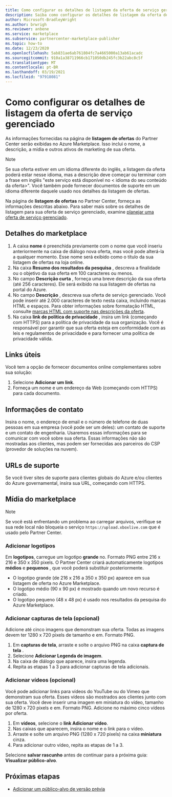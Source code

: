 ```yaml
---
title: Como configurar os detalhes de listagem da oferta de serviço gerenciado no Microsoft Partner Center
description: Saiba como configurar os detalhes de listagem da oferta de serviço gerenciado no Azure Marketplace usando o Partner Center.
author: Microsoft-BradleyWright
ms.author: brwrigh
ms.reviewer: anbene
ms.service: marketplace
ms.subservice: partnercenter-marketplace-publisher
ms.topic: how-to
ms.date: 12/23/2020
ms.openlocfilehash: 5ab831ae6ab761804fc7a4665000a13ab61acadc
ms.sourcegitcommit: 910a1a38711966cb171050db245fc3b22abc8c5f
ms.translationtype: MT
ms.contentlocale: pt-BR
ms.lasthandoff: 03/19/2021
ms.locfileid: "97918081"
---
```

# <a name="how-to-configure-your-managed-service-offer-listing-details"></a>Como configurar os detalhes de listagem da oferta de serviço gerenciado

As informações fornecidas na página de **listagem de ofertas** do Partner Center serão exibidas no Azure Marketplace. Isso inclui o nome, a descrição, a mídia e outros ativos de marketing de sua oferta.

> [!NOTE]
> Se sua oferta estiver em um idioma diferente do inglês, a listagem da oferta poderá estar nesse idioma, mas a descrição deve começar ou terminar com a frase em inglês "este serviço está disponível no &lt; idioma do seu conteúdo da oferta>". Você também pode fornecer documentos de suporte em um idioma diferente daquele usado nos detalhes da listagem de ofertas.

Na página de **listagem de ofertas** no Partner Center, forneça as informações descritas abaixo. Para saber mais sobre os detalhes de listagem para sua oferta de serviço gerenciado, examine [planejar uma oferta de serviço gerenciado](./plan-managed-service-offer.md).

## <a name="marketplace-details"></a>Detalhes do marketplace

1. A caixa **nome** é preenchida previamente com o nome que você inseriu anteriormente na caixa de diálogo nova oferta, mas você pode alterá-la a qualquer momento. Esse nome será exibido como o título da sua listagem de ofertas na loja online.
2. Na caixa **Resumo dos resultados da pesquisa** , descreva a finalidade ou o objetivo da sua oferta em 100 caracteres ou menos.
3. No campo **Descrição curta** , forneça uma breve descrição da sua oferta (até 256 caracteres). Ele será exibido na sua listagem de ofertas na portal do Azure.
4. No campo **Descrição** , descreva sua oferta de serviço gerenciado. Você pode inserir até 2.000 caracteres de texto nesta caixa, incluindo marcas HTML e espaços. Para obter informações sobre formatação HTML, consulte [marcas HTML com suporte nas descrições da oferta](./supported-html-tags.md).
5. Na caixa **link de política de privacidade** , insira um link (começando com HTTPS) para a política de privacidade da sua organização. Você é responsável por garantir que sua oferta esteja em conformidade com as leis e regulamentos de privacidade e para fornecer uma política de privacidade válida.

## <a name="useful-links"></a>Links úteis

Você tem a opção de fornecer documentos online complementares sobre sua solução:

1. Selecione **Adicionar um link**.
2. Forneça um nome e um endereço da Web (começando com HTTPS) para cada documento.

## <a name="contact-information"></a>Informações de contato

Insira o nome, o endereço de email e o número de telefone de duas pessoas em sua empresa (você pode ser um deles): um contato de suporte e um contato de engenharia. Usaremos essas informações para se comunicar com você sobre sua oferta. Essas informações não são mostradas aos clientes, mas podem ser fornecidas aos parceiros do CSP (provedor de soluções na nuvem).

## <a name="support-urls"></a>URLs de suporte

Se você tiver sites de suporte para clientes globais do Azure e/ou clientes do Azure governamental, insira sua URL, começando com HTTPS.

## <a name="marketplace-media"></a>Mídia do marketplace

> [!NOTE]
> Se você está enfrentando um problema ao carregar arquivos, verifique se sua rede local não bloqueia o serviço `https://upload.xboxlive.com` que é usado pelo Partner Center.

### <a name="add-logos"></a>Adicionar logotipos

Em **logotipos**, carregue um logotipo **grande** no. Formato PNG entre 216 x 216 e 350 x 350 pixels. O Partner Center criará automaticamente logotipos **médios** e **pequenos** , que você poderá substituir posteriormente.

* O logotipo grande (de 216 x 216 a 350 x 350 px) aparece em sua listagem de oferta no Azure Marketplace.
* O logotipo médio (90 x 90 px) é mostrado quando um novo recurso é criado.
* O logotipo pequeno (48 x 48 px) é usado nos resultados da pesquisa do Azure Marketplace.

### <a name="add-screenshots-optional"></a>Adicionar capturas de tela (opcional)

Adicione até cinco imagens que demonstram sua oferta. Todas as imagens devem ter 1280 x 720 pixels de tamanho e em. Formato PNG.

1. Em **capturas de tela**, arraste e solte o arquivo PNG na caixa **captura de tela** .
2. Selecione **Adicionar Legenda de imagem**.
3. Na caixa de diálogo que aparece, insira uma legenda.
4. Repita as etapas 1 a 3 para adicionar capturas de tela adicionais.

### <a name="add-videos-optional"></a>Adicionar vídeos (opcional)

Você pode adicionar links para vídeos do YouTube ou do Vimeo que demonstram sua oferta. Esses vídeos são mostrados aos clientes junto com sua oferta. Você deve inserir uma imagem em miniatura do vídeo, tamanho de 1280 x 720 pixels e em. Formato PNG. Adicione no máximo cinco vídeos por oferta.

1. Em **vídeos**, selecione o **link Adicionar vídeo**.
2. Nas caixas que aparecem, insira o nome e o link para o vídeo.
3. Arraste e solte um arquivo PNG (1280 x 720 pixels) na caixa **miniatura** cinza.
4. Para adicionar outro vídeo, repita as etapas de 1 a 3.

Selecione **salvar rascunho** antes de continuar para a próxima guia: **Visualizar público-alvo**.

## <a name="next-steps"></a>Próximas etapas

* [Adicionar um público-alvo de versão prévia](create-managed-service-offer-preview.md)
